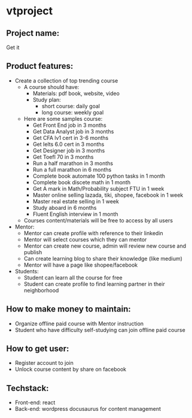 # vtproject
## Project name:
Get it
## Product features:
* Create a collection of top trending course
  * A course should have:
    * Materials: pdf book, website, video
    * Study plan: 
      * short course: daily goal
      * long course: weekly goal
  * Here are some samples course:
    * Get Front End job in 3 months
    * Get Data Analyst job in 3 months
    * Get CFA lv1 cert in 3-6 months
    * Get Ielts 6.0 cert in 3 months
    * Get Designer job in 3 months
    * Get Toefl 70 in 3 months
    * Run a half marathon in 3 months
    * Run a full marathon in 6 months
    * Complete book automate 100 python tasks in 1 month
    * Complete book discete math in 1 month
    * Get A mark in Math/Probability subject FTU in 1 week
    * Master online selling lazada, tiki, shopee, facebook in 1 week
    * Master real estate selling in 1 week
    * Study aboard in 6 months
    * Fluent English interview in 1 month
  * Courses content/materials will be free to access by all users
* Mentor:
  * Mentor can create profile with reference to their linkedin
  * Mentor will select courses which they can mentor
  * Mentor can create new course, admin will review new course and publish
  * Can create learning blog to share their knowledge (like medium)
  * Mentor will have a page like shopee/facebook
* Students:
  * Student can learn all the course for free
  * Student can create profile to find learning partner in their neighborhood
## How to make money to maintain:
* Organize offline paid course with Mentor instruction
* Student who have difficulty self-studying can join offline paid course

## How to get user:
* Register account to join
* Unlock course content by share on facebook


## Techstack: 
* Front-end: react
* Back-end: wordpress docusaurus for content management
